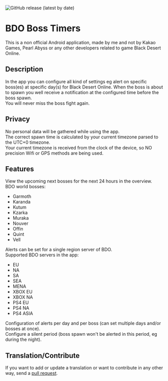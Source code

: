 ![GitHub release (latest by date)](https://img.shields.io/github/v/release/invissvenska/BDO-Boss-Timers)

# BDO Boss Timers #

This is a non official Android application, made by me and not by Kakao Games, Pearl Abyss or any other developers related to game Black Desert Online.  

## Description 
In the app you can configure all kind of settings eg alert on specific boss(es) at specific day(s) for Black Desert Online. When the boss is about to spawn you well receive a notification at the configured time before the boss spawn.  
You will never miss the boss fight again.

## Privacy
No personal data will be gathered while using the app.  
The correct spawn time is calculated by your current timezone parsed to the UTC+0 timezone.  
Your current timezone is received from the clock of the device, so NO precision Wifi or GPS methods are being used.

## Features
View the upcoming next bosses for the next 24 hours in the overview.  
BDO world bosses:  
* Garmoth  
* Karanda  
* Kutum  
* Kzarka  
* Muraka  
* Nouver  
* Offin  
* Quint  
* Vell  

Alerts can be set for a single region server of BDO.  
Supported BDO servers in the app:  
* EU  
* NA  
* SA  
* SEA 
* MENA 
* XBOX EU  
* XBOX NA  
* PS4 EU  
* PS4 NA  
* PS4 ASIA  

Configuration of alerts per day and per boss (can set multiple days and/or bosses at once).    
Configure a silent period (boss spawn won't be alerted in this period, eg during the night).  

## Translation/Contribute
If you want to add or update a translation or want to contribute in any other way, send a [pull request](https://help.github.com/articles/about-pull-requests/).
